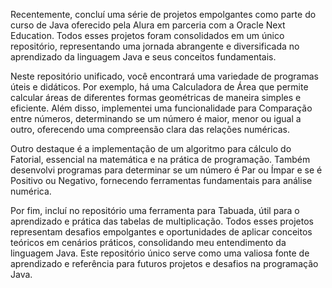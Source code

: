 Recentemente, concluí uma série de projetos empolgantes como parte do curso de Java oferecido pela Alura em parceria com a Oracle Next Education. Todos esses projetos foram consolidados em um único repositório, representando uma jornada abrangente e diversificada no aprendizado da linguagem Java e seus conceitos fundamentais.

Neste repositório unificado, você encontrará uma variedade de programas úteis e didáticos. Por exemplo, há uma Calculadora de Área que permite calcular áreas de diferentes formas geométricas de maneira simples e eficiente. Além disso, implementei uma funcionalidade para Comparação entre números, determinando se um número é maior, menor ou igual a outro, oferecendo uma compreensão clara das relações numéricas.

Outro destaque é a implementação de um algoritmo para cálculo do Fatorial, essencial na matemática e na prática de programação. Também desenvolvi programas para determinar se um número é Par ou Ímpar e se é Positivo ou Negativo, fornecendo ferramentas fundamentais para análise numérica.

Por fim, incluí no repositório uma ferramenta para Tabuada, útil para o aprendizado e prática das tabelas de multiplicação. Todos esses projetos representam desafios empolgantes e oportunidades de aplicar conceitos teóricos em cenários práticos, consolidando meu entendimento da linguagem Java. Este repositório único serve como uma valiosa fonte de aprendizado e referência para futuros projetos e desafios na programação Java.
